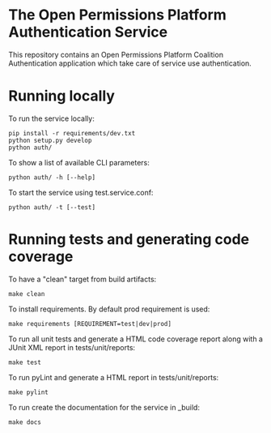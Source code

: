 The Open Permissions Platform Authentication Service
====================================================

This repository contains an Open Permissions Platform Coalition Authentication application which take care
of service use authentication.

Running locally
===============
To run the service locally:

```
pip install -r requirements/dev.txt
python setup.py develop
python auth/
```

To show a list of available CLI parameters:

```
python auth/ -h [--help]
```

To start the service using test.service.conf:

```
python auth/ -t [--test]
```

Running tests and generating code coverage
==========================================
To have a "clean" target from build artifacts:

```
make clean
```

To install requirements. By default prod requirement is used:

```
make requirements [REQUIREMENT=test|dev|prod]
```

To run all unit tests and generate a HTML code coverage report along with a
JUnit XML report in tests/unit/reports:

```
make test
```

To run pyLint and generate a HTML report in tests/unit/reports:

```
make pylint
```

To run create the documentation for the service in _build:

```
make docs
```
